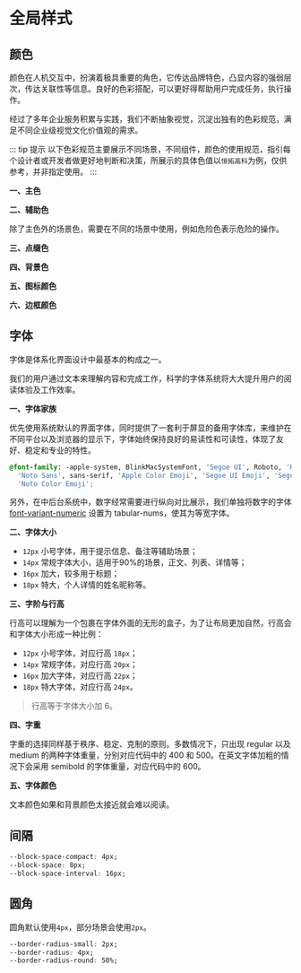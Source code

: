 # 全局样式

## 颜色

颜色在人机交互中，扮演着极具重要的角色，它传达品牌特色，凸显内容的强弱层次，传达关联性等信息。良好的色彩搭配，可以更好得帮助用户完成任务，执行操作。

经过了多年企业服务积累与实践，我们不断抽象视觉，沉淀出独有的色彩规范，满足不同企业级视觉文化价值观的需求。

::: tip 提示
以下色彩规范主要展示不同场景，不同组件，颜色的使用规范，指引每个设计者或开发者做更好地判断和决策，所展示的具体色值以`恒拓高科`为例，仅供参考，并非指定使用。
:::

**一、主色** 

<ColorCardGroup>
  <ColorCard name="Primary" color="#007AFF" summary="主题色" />
</ColorCardGroup>


**二、辅助色** 

除了主色外的场景色，需要在不同的场景中使用，例如危险色表示危险的操作。

<ColorCardGroup>
<ColorCard name="Success" color="#54AB41" summary="成功色" />
<ColorCard name="Warning" color="#E6A23C" summary="警告色" />
<ColorCard name="Danger" color="#E44C27" summary="危险色" />
<ColorCard name="Info" color="#909399" summary="提示色" />
</ColorCardGroup>

**三、点缀色** 

<ColorCardGroup>
<ColorCard name="Accent0" color="#5F70FB" />
<ColorCard name="Accent1" color="#0099AA" />
<ColorCard name="Accent2" color="#E44C27" />
<ColorCard name="Accent3" color="#54AB41" />
</ColorCardGroup>

**四、背景色**

<ColorCardGroup>
<ColorCard name="Primary" color="#F5F5F5" summary="主要背景色" :light="true" />
<ColorCard name="Secondary" color="#EDEDED" summary="辅助背景色" :light="true" />
<ColorCard name="View" color="#FFFFFF" summary="显示页面背景色" :border="true" :light="true" />
<ColorCard name="Search-box" color="#EDEDED" summary="搜索框背景色" :light="true" />
</ColorCardGroup>

<ColorCardGroup>
<ColorCard name="Selected" color="#F5F5F5" summary="元素选中背景色" :light="true" />
<ColorCard name="Focus" color="#F6F6F7" summary="元素获取光标后背景色" :light="true" />
<ColorCard name="Mask" color="rgba(0, 0, 0, .4)" summary="遮罩层颜色" />
</ColorCardGroup>

**五、图标颜色**

<ColorCardGroup>
<ColorCard name="Light" color="rgba(255, 255, 255, .5)" summary="白色图标" :border="true" :light="true" />
<ColorCard name="Dark" color="#585858" summary="暗黑图标" />
<ColorCard name="Gray" color="#CCCCCC" summary="灰色图标" :light="true" />
</ColorCardGroup>
  
**六、边框颜色**

<ColorCardGroup>
<ColorCard name="Light" color="rgba(51, 51, 51, .05)" summary="分割线" :light="true" />
<ColorCard name="Form" color="#D6D6D6" summary="表单边框色" :light="true" />
</ColorCardGroup>

## 字体

字体是体系化界面设计中最基本的构成之一。

我们的用户通过文本来理解内容和完成工作，科学的字体系统将大大提升用户的阅读体验及工作效率。

**一、字体家族**

优先使用系统默认的界面字体，同时提供了一套利于屏显的备用字体库，来维护在不同平台以及浏览器的显示下，字体始终保持良好的易读性和可读性，体现了友好、稳定和专业的特性。

```css
@font-family: -apple-system, BlinkMacSystemFont, 'Segoe UI', Roboto, 'Helvetica Neue', Arial,
  'Noto Sans', sans-serif, 'Apple Color Emoji', 'Segoe UI Emoji', 'Segoe UI Symbol',
  'Noto Color Emoji';
```

另外，在中后台系统中，数字经常需要进行纵向对比展示，我们单独将数字的字体 [font-variant-numeric](https://www.fonts.com/content/learning/fontology/level-3/numbers/proportional-vs-tabular-figures) 设置为 tabular-nums，使其为等宽字体。

**二、字体大小**

* `12px` 小号字体，用于提示信息、备注等辅助场景；
* `14px` 常规字体大小，适用于90%的场景，正文、列表、详情等；
* `16px` 加大，较多用于标题；
* `18px` 特大，个人详情的姓名昵称等。

**三、字阶与行高**

行高可以理解为一个包裹在字体外面的无形的盒子，为了让布局更加自然，行高会和字体大小形成一种比例：

* `12px` 小号字体，对应行高 `18px`；
* `14px` 常规字体，对应行高 `20px`；
* `16px` 加大字体，对应行高 `22px`；
* `18px` 特大字体，对应行高 `24px`。

> 行高等于字体大小加 6。

**四、字重**

字重的选择同样基于秩序、稳定、克制的原则。多数情况下，只出现 regular 以及 medium 的两种字体重量，分别对应代码中的 400 和 500。在英文字体加粗的情况下会采用 semibold 的字体重量，对应代码中的 600。

**五、字体颜色**

文本颜色如果和背景颜色太接近就会难以阅读。

<ColorCardGroup>
<ColorCard name="Primary" color="#333333" summary="主颜色" />
<ColorCard name="Secondary" color="#666666" summary="辅助颜色" />
<ColorCard name="Hint" color="#999999" summary="提示颜色" />
<ColorCard name="Disabled" color="#CCCCCC" summary="可不用颜色" />
<ColorCard name="White" color="#FFFFFF" summary="白色" :border='true' :light="true" />
</ColorCardGroup>

## 间隔

```css
--block-space-compact: 4px;
--block-space: 8px;
--block-space-interval: 16px;
```

## 圆角

圆角默认使用`4px`，部分场景会使用`2px`。

```css
--border-radius-small: 2px;
--border-radius: 4px;
--border-radius-round: 50%;
```
